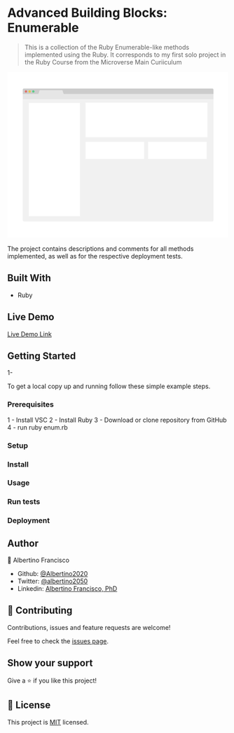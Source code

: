 # Advanced Building Blocks: Enumerable

> This is a collection of the Ruby Enumerable-like methods implemented using the Ruby. It corresponds to  my first solo project in the Ruby Course from the Microverse Main Curiiculum

![screenshot](./app_screenshot.png)

The project contains descriptions and comments for all methods implemented, as well as for the respective deployment tests.

## Built With

- Ruby

## Live Demo

[Live Demo Link](https://github.com/Albertino2020/enumerable)


## Getting Started

1-


To get a local copy up and running follow these simple example steps.

### Prerequisites
1 - Install VSC
2 - Install Ruby
3 - Download or clone repository from GitHub
4 - run ruby enum.rb
### Setup

### Install

### Usage

### Run tests

### Deployment



## Author

👤 Albertino Francisco

- Github: [@Albertino2020](https://github.com/Albertino2020)
- Twitter: [@albertino2050](https://twitter.com/albertino2050)
- Linkedin: [Albertino Francisco, PhD](https://linkedin.com/boamorte)

## 🤝 Contributing

Contributions, issues and feature requests are welcome!

Feel free to check the [issues page](issues/).

## Show your support

Give a ⭐️ if you like this project!

## 📝 License

This project is [MIT](lic.url) licensed.
